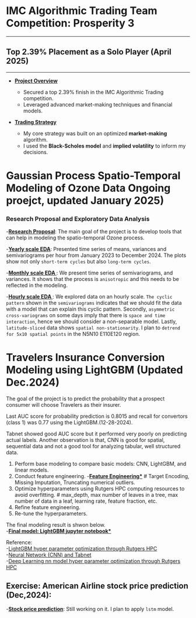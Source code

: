 # IMC Algorithmic Trading Team Competition: Prosperity 3

---

## Top 2.39% Placement as a Solo Player (April 2025)

---

- **[Project Overview](imc/readme.md)**
  - Secured a top 2.39% finish in the IMC Algorithmic Trading competition.
  - Leveraged advanced market-making techniques and financial models.

- **[Trading Strategy](imc/readme.md)**
  - My core strategy was built on an optimized **market-making** algorithm.
  - I used the **Black-Scholes model** and **implied volatility** to inform my decisions.

# Gaussian Process Spatio-Temporal Modeling of Ozone Data Ongoing proejct, updated January 2025)
### Research Proposal and Exploratory Data Analysis
-**[Research Proposal](https://github.com/cl20813/GEMS_TCO/blob/main/GEMS_TCO_EDA/Spatio_temporal_modeling.pdf)**: The main goal of the project is to develop tools that can help in modeling the spatio-temporal Ozone process.      

-**[Yearly scale EDA](https://github.com/cl20813/GEMS_TCO/blob/main/GEMS_TCO_EDA/will_use/yearly_eda.ipynb)**: Presented time series of means, variances and semivariograms per hour from January 2023 to December 2024. The plots show not only ```short-term cycles``` but also ```long-term cycles```.

-**[Monthly scale EDA ](https://github.com/cl20813/GEMS_TCO/blob/main/GEMS_TCO_EDA/will_use/monthly_eda.ipynb)**: We present time series of semivariograms, and variances. It shows that the process is ```anisotropic``` and this needs to be reflected in the modeling.

-**[Hourly scale EDA ](https://github.com/cl20813/GEMS_TCO/blob/main/GEMS_TCO_EDA/will_use/hourly_eda.ipynb)**: We explored data on an hourly scale. ```The cyclic pattern``` shown in the ```semivariograms``` indicates that we should fit the data with a model that can explain this cyclic pattern. Secondly, ```asymmetric cross-variograms``` on some days imply that there is ```space and time interaction```, hence we should consider a non-separable model. Lastly, ```latitude-sliced``` data shows ```spatial non-stationarity```. I plan to ```detrend for 5x10 spatial points``` in the N5N10 E110E120 region. 

# Travelers Insurance Conversion Modeling using LightGBM (Updated Dec.2024)
The goal of the project is to predict the probability that a prospect consumer will choose Travelers as their insurer.

Last AUC score for probability prediction is 0.8015 and recall for convertors (class 1) was 0.77 using the LightGBM.(12-28-2024). 

Tabnet showed good AUC score but it performed very poorly on predicting actual labels. Another observation is that, CNN is good for spatial, sequential data and not a good tool for analyzing tabular, well structured data.

1. Perform base modeling to compare basic models: CNN, LightGBM, and linear models.
2. Conduct feature engineering. -**[Feature Engineering*](trav/data_engineering_lightgbm.ipynb)**    # Target Encoding, Missing Imputation, Truncating numerical outliers. 
3. Optimize hyperparameters using Rutgers HPC computing resources to avoid overfitting.              # max_depth, max number of leaves in a tree, max number of data in a leaf, learning rate, feature fraction, etc.
4. Refine feature engineering.  
5. Re-tune the hyperparameters.

The final modeling result is shwon below.                  
-**[Final model: LightGBM jupyter notebook*](trav/travelers_lightgbm.ipynb)**                            
              
Reference:         
-[LightGBM hyper parameter optimization through Rutgers HPC](trav/amarel/lightgbm_param_opt.txt)                    
-[Neural Network (CNN) and Tabnet](trav/trav_neural_network.ipynb)                                      
-[Deep Learning nn model hyper parameter optimization through Rutgers HPC](trav/amarel/nn_param_opt)                                

## Exercise: American Airline stock price prediction (Dec,2024):           
-**[Stock price prediction](American_airline/lstm.ipynb)**: Still working on it. I plan to apply ```lstm``` model.    

            


